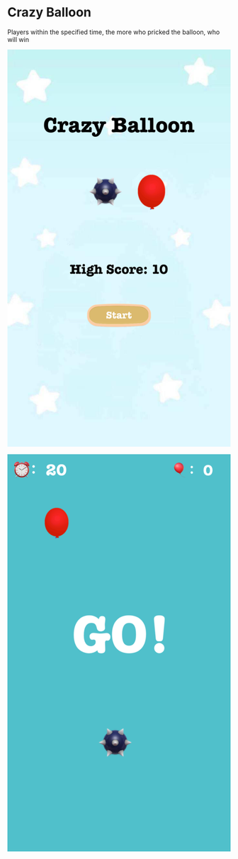 # Crazy Balloon

Players within the specified time, the more who pricked the balloon, who will win

<p align="center">
    <img src="https://github.com/zhangxiongwen/ColorGo/blob/master/Simulator%20Screen%20Shot%20-%20iPhone%208%20Plus%20-%202019-04-21%20at%2022.51.19.png" width="600px">
</p>

<p align="center">
    <img src="https://github.com/zhangxiongwen/ColorGo/blob/master/Simulator%20Screen%20Shot%20-%20iPhone%208%20Plus%20-%202019-04-21%20at%2022.52.18.png" width="600px">
</p>



